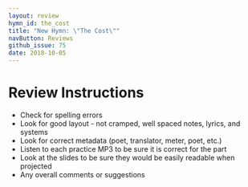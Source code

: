 ```yaml
---
layout: review
hymn_id: the_cost
title: "New Hymn: \"The Cost\""
navButton: Reviews
github_issue: 75
date: 2018-10-05
---
```

# Review Instructions

- Check for spelling errors
- Look for good layout - not cramped, well spaced notes, lyrics, and systems
- Look for correct metadata (poet, translator, meter, poet, etc.)
- Listen to each practice MP3 to be sure it is correct for the part
- Look at the slides to be sure they would be easily readable when projected
- Any overall comments or suggestions
